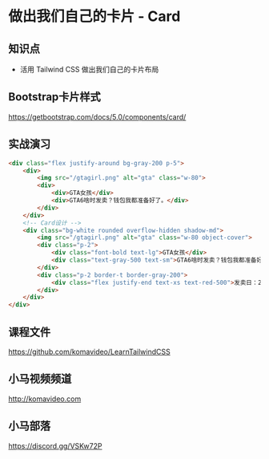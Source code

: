 做出我们自己的卡片 - Card
======================

## 知识点

* 活用 Tailwind CSS 做出我们自己的卡片布局

## Bootstrap卡片样式

https://getbootstrap.com/docs/5.0/components/card/

## 实战演习

```html
<div class="flex justify-around bg-gray-200 p-5">
    <div>
        <img src="/gtagirl.png" alt="gta" class="w-80">
        <div>
            <div>GTA女孩</div>
            <div>GTA6啥时发卖？钱包我都准备好了。</div>
        </div>
    </div>
    <!-- Card设计 -->
    <div class="bg-white rounded overflow-hidden shadow-md">
        <img src="/gtagirl.png" alt="gta" class="w-80 object-cover">
        <div class="p-2">
            <div class="font-bold text-lg">GTA女孩</div>
            <div class="text-gray-500 text-sm">GTA6啥时发卖？钱包我都准备好了。</div>
        </div>
        <div class="p-2 border-t border-gray-200">
            <div class="flex justify-end text-xs text-red-500">发卖日：2013年9月17日</div>
        </div>
    </div>
</div>
```

## 课程文件

https://github.com/komavideo/LearnTailwindCSS

## 小马视频频道

http://komavideo.com

## 小马部落

https://discord.gg/VSKw72P